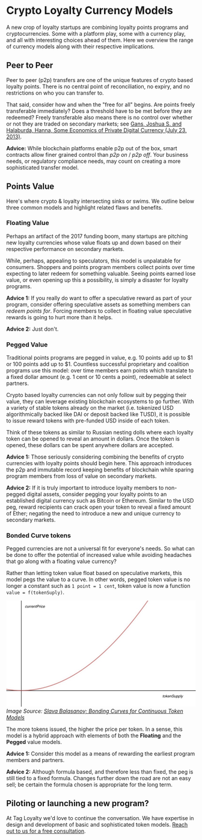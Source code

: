 # Crypto Loyalty Currency Models

A new crop of loyalty startups are combining loyalty points programs and cryptocurrencies. Some with a platform play, some with a currency play, and all with interesting choices ahead of them. Here we overview the range of currency models along with their respective implications.

## Peer to Peer

Peer to peer (p2p) transfers are one of the unique features of crypto based loyalty points. There is no central point of reconciliation, no expiry, and no restrictions on who you can transfer to.

That said, consider how and when the "free for all" begins. Are points freely transferable immediately? Does a threshold have to be met before they are redeemed? Freely transferable also means there is no control over whether or not they are traded on secondary markets; see [Gans, Joshua S. and Halaburda, Hanna, Some Economics of Private Digital Currency (July 23, 2013)](https://papers.ssrn.com/sol3/papers.cfm?abstract_id=2297296).

**Advice:** While blockchain platforms enable p2p out of the box, smart contracts allow finer grained control than _p2p on_ / _p2p off_. Your business needs, or regulatory compliance needs, may count on creating a more sophisticated transfer model.

## Points Value

Here's where crypto & loyalty intersecting sinks or swims. We outline below three common models and highlight related flaws and benefits.

### Floating Value

Perhaps an artifact of the 2017 funding boom, many startups are pitching new loyalty currencies whose value floats up and down based on their respective performance on secondary markets.

While, perhaps, appealing to speculators, this model is unpalatable for consumers. Shoppers and points program members collect points over time expecting to later redeem for something valuable. Seeing points earned lose value, or even opening up this a possibility, is simply a disaster for loyalty programs.

**Advice 1:** If you really do want to offer a speculative reward as part of your program, consider offering speculative assets as something members can _redeem points for_. Forcing members to collect in floating value speculative rewards is going to hurt more than it helps.

**Advice 2:** Just don't.

### Pegged Value

Traditional points programs are pegged in value, e.g. 10 points add up to $1 or 100 points add up to $1.  Countless successful proprietary and coalition programs use this model: over time members earn points which translate to a fixed dollar amount (e.g. 1 cent or 10 cents a point), redeemable at select partners.

Crypto based loyalty currencies can not only follow suit by pegging their value, they can leverage existing blockchain ecosystems to go further. With a variety of stable tokens already on the market (i.e. tokenized USD algorithmically backed like DAI or deposit backed like TUSD), it is possible to issue reward tokens with pre-funded USD inside of each token.

Think of these tokens as similar to Russian nesting dolls where each loyalty token can be opened to reveal an amount in dollars. Once the token is opened, these dollars can be spent anywhere dollars are accepted.

**Advice 1:** Those seriously considering combining the benefits of crypto currencies with loyalty points should begin here. This approach introduces the p2p and immutable record keeping benefits of blockchain while sparing program members from loss of value on secondary markets.

**Advice 2:** If it is truly important to introduce loyalty members to non-pegged digital assets, consider pegging your loyalty points to an established digital currency such as Bitcoin or Ethereum. Similar to the USD peg, reward recipients can crack open your token to reveal a fixed amount of Ether; negating the need to introduce a new and unique currency to secondary markets.

### Bonded Curve tokens

Pegged currencies are not a universal fit for everyone's needs. So what can be done to offer the potential of increased value while avoiding headaches that go along with a floating value currency?

Rather than letting token value float based on speculative markets, this model pegs the value to a curve. In other words, pegged token value is no longer a constant such as `1 point = 1 cent`, token value is now a function `value = f(tokenSuply)`.

![Bonded Curve](./assets/1_rvTSneINGx3IunJcdjW8Ew.jpeg)
_Image Source: [Slava Balasanov; Bonding Curves for Continuous Token Models](https://blog.relevant.community/how-to-make-bonding-curves-for-continuous-token-models-3784653f8b17)_

The more tokens issued, the higher the price per token. In a sense, this model is a hybrid approach with elements of both the **Floating** and the **Pegged** value models.

**Advice 1:** Consider this model as a means of rewarding the earliest program members and partners.

**Advice 2:** Although formula based, and therefore less than fixed, the peg is still tied to a fixed formula. Changes further down the road are not an easy sell; be certain the formula chosen is appropriate for the long term.


## Piloting or launching a new program?

At Tag Loyalty we'd love to continue the conversation. We have expertise in design and development of basic and sophisticated token models. [Reach out to us for a free consultation](https://www.tagloyalty.com/contact/).
